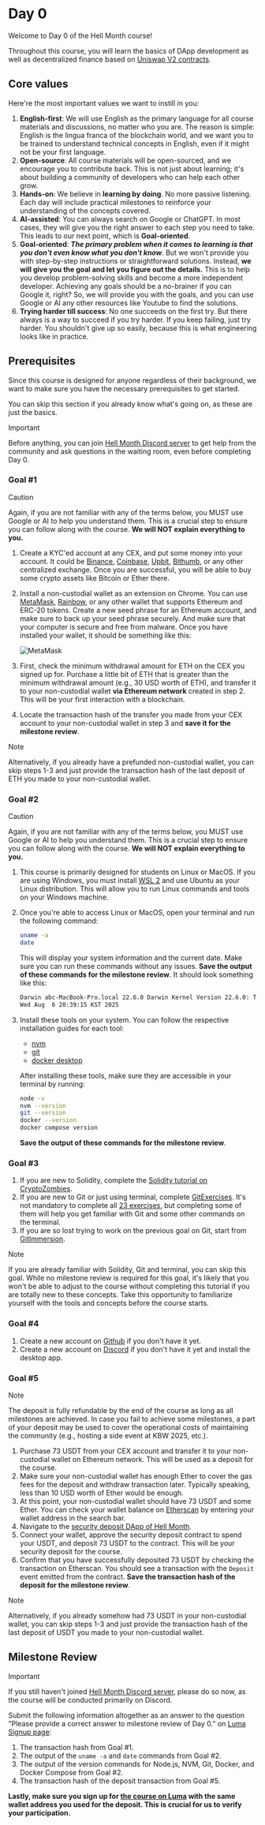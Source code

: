 # Day 0

Welcome to Day 0 of the Hell Month course!

Throughout this course, you will learn the basics of DApp development as well as decentralized finance based on [Uniswap V2 contracts](https://github.com/hell-month/v2-core).

## Core values

Here're the most important values we want to instill in you:

1. **English-first**: We will use English as the primary language for all course materials and discussions, no matter who you are. The reason is simple: English is the lingua franca of the blockchain world, and we want you to be trained to understand technical concepts in English, even if it might not be your first language.
1. **Open-source**: All course materials will be open-sourced, and we encourage you to contribute back. This is not just about learning; it's about building a community of developers who can help each other grow.
1. **Hands-on**: We believe in **learning by doing**. No more passive listening. Each day will include practical milestones to reinforce your understanding of the concepts covered.
1. **AI-assisted**: You can always search on Google or ChatGPT. In most cases, they will give you the right answer to each step you need to take. This leads to our next point, which is **Goal-oriented**.
1. **Goal-oriented**: **_The primary problem when it comes to learning is that you don't even know what you don't know_**. But we won't provide you with step-by-step instructions or straightforward solutions. Instead, **we will give you the goal and let you figure out the details.** This is to help you develop problem-solving skills and become a more independent developer. Achieving any goals should be a no-brainer if you can Google it, right? So, we will provide you with the goals, and you can use Google or AI any other resources like Youtube to find the solutions.
1. **Trying harder till success**: No one succeeds on the first try. But there always is a way to succeed if you try harder. If you keep failing, just try harder.
   You shouldn't give up so easily, because this is what engineering looks like in practice.

## Prerequisites

Since this course is designed for anyone regardless of their background, we want to make sure you have the necessary prerequisites to get started.

You can skip this section if you already know what's going on, as these are just the basics.

> [!IMPORTANT]
> Before anything, you can join [Hell Month Discord server](https://discord.gg/9XKRaBy5J7) to get help from the community and ask questions in the waiting room, even before completing Day 0.

### Goal #1

> [!CAUTION]
> Again, if you are not familiar with any of the terms below, you MUST use Google or AI to help you understand them. This is a crucial step to ensure you can follow along with the course. **We will NOT explain everything to you.**

1. Create a KYC'ed account at any CEX, and put some money into your account. It could be [Binance](https://binance.com), [Coinbase](https://coinbase.com/), [Upbit](https://upbit.com/), [Bithumb](https://www.bithumb.com/react/), or any other centralized exchange. Once you are successful, you will be able to buy some crypto assets like Bitcoin or Ether there.
1. Install a non-custodial wallet as an extension on Chrome. You can use [MetaMask](https://metamask.io/), [Rainbow](https://rainbow.me/), or any other wallet that supports Ethereum and ERC-20 tokens. Create a new seed phrase for an Ethereum account, and make sure to back up your seed phrase securely. And make sure that your computer is secure and free from malware. Once you have installed your wallet, it should be something like this:

   ![MetaMask](./metamask-installation.png)

1. First, check the minimum withdrawal amount for ETH on the CEX you signed up for. Purchase a little bit of ETH that is greater than the minimum withdrawal amount (e.g., 30 USD worth of ETH), and transfer it to your non-custodial wallet **via Ethereum network** created in step 2. This will be your first interaction with a blockchain.
1. Locate the transaction hash of the transfer you made from your CEX account to your non-custodial wallet in step 3 and **save it for the milestone review**.

> [!NOTE]
> Alternatively, if you already have a prefunded non-custodial wallet, you can skip steps 1-3 and just provide the transaction hash of the last deposit of ETH you made to your non-custodial wallet.

### Goal #2

> [!CAUTION]
> Again, if you are not familiar with any of the terms below, you MUST use Google or AI to help you understand them. This is a crucial step to ensure you can follow along with the course. **We will NOT explain everything to you.**

1. This course is primarily designed for students on Linux or MacOS. If you are using Windows, you must install [WSL 2](https://docs.microsoft.com/en-us/windows/wsl/install) and use Ubuntu as your Linux distribution. This will allow you to run Linux commands and tools on your Windows machine.
1. Once you're able to access Linux or MacOS, open your terminal and run the following command:

   ```bash
   uname -a
   date
   ```

   This will display your system information and the current date. Make sure you can run these commands without any issues. **Save the output of these commands for the milestone review**. It should look something like this:

   ```bash
   Darwin abc-MacBook-Pro.local 22.6.0 Darwin Kernel Version 22.6.0: Tue Nov  7 21:42:24 PST 2023; root:xnu-8796.141.3.702.9~2/RELEASE_ARM64_T6020 arm64
   Wed Aug  6 20:39:15 KST 2025
   ```

1. Install these tools on your system. You can follow the respective installation guides for each tool:

   - [nvm](https://github.com/nvm-sh/nvm)
   - [git](https://github.com/git-guides/install-git)
   - [docker desktop](https://docs.docker.com/get-docker/)

   After installing these tools, make sure they are accessible in your terminal by running:

   ```bash
   node -v
   nvm --version
   git --version
   docker --version
   docker compose version
   ```

   **Save the output of these commands for the milestone review**.

### Goal #3

1. If you are new to Solidity, complete the [Solidity tutorial on CryptoZombies](https://cryptozombies.io/en/solidity).
1. If you are new to Git or just using terminal, complete [GitExercises](https://gitexercises.fracz.com/). It's not mandatory to complete all [23 exercises](https://gitexercises.fracz.com/exercise/master), but completing some of them will help you get familiar with Git and some other commands on the terminal.
1. If you are so lost trying to work on the previous goal on Git, start from [GitImmersion](https://gitimmersion.com/lab_01.html).

> [!NOTE]
> If you are already familiar with Solidity, Git and terminal, you can skip this goal. While no milestone review is required for this goal, it's likely that you won't be able to adjust to the course without completing this tutorial if you are totally new to these concepts. Take this opportunity to familiarize yourself with the tools and concepts before the course starts.

### Goal #4

1. Create a new account on [Github](https://github.com) if you don't have it yet.
1. Create a new account on [Discord](https://discord.com/) if you don't have it yet and install the desktop app.

### Goal #5

> [!NOTE]
> The deposit is fully refundable by the end of the course as long as all milestones are achieved. In case you fail to achieve some milestones, a part of your deposit may be used to cover the operational costs of maintaining the community (e.g., hosting a side event at KBW 2025, etc.).

1. Purchase 73 USDT from your CEX account and transfer it to your non-custodial wallet on Ethereum network. This will be used as a deposit for the course.
1. Make sure your non-custodial wallet has enough Ether to cover the gas fees for the deposit and withdraw transaction later. Typically speaking, less than 10 USD worth of Ether would be enough.
1. At this point, your non-custodial wallet should have 73 USDT and some Ether. You can check your wallet balance on [Etherscan](https://etherscan.io/) by entering your wallet address in the search bar.
1. Navigate to the [security deposit DApp of Hell Month](https://deposit.hellmonth.org/).
1. Connect your wallet, approve the security deposit contract to spend your USDT, and deposit 73 USDT to the contract. This will be your security deposit for the course.
1. Confirm that you have successfully deposited 73 USDT by checking the transaction on Etherscan. You should see a transaction with the `Deposit` event emitted from the contract. **Save the transaction hash of the deposit for the milestone review**.

> [!NOTE]
> Alternatively, if you already somehow had 73 USDT in your non-custodial wallet, you can skip steps 1-3 and just provide the transaction hash of the last deposit of USDT you made to your non-custodial wallet.

## Milestone Review

> [!IMPORTANT]
> If you still haven't joined [Hell Month Discord server](https://discord.gg/9XKRaBy5J7), please do so now, as the course will be conducted primarily on Discord.

Submit the following information altogether as an answer to the question "Please provide a correct answer to milestone review of Day 0." on [Luma Signup page](https://lu.ma/y8eoof0m):

1. The transaction hash from Goal #1.
1. The output of the `uname -a` and `date` commands from Goal #2.
1. The output of the version commands for Node.js, NVM, Git, Docker, and Docker Compose from Goal #2.
1. The transaction hash of the deposit transaction from Goal #5.

**Lastly, make sure you sign up for [the course on Luma](https://lu.ma/y8eoof0m) with the same wallet address you used for the deposit. This is crucial for us to verify your participation.**
